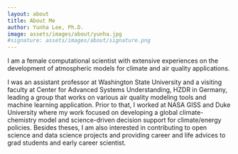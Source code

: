 ```yaml
---
layout: about
title: About Me
author: Yunha Lee, Ph.D.
image: assets/images/about/yunha.jpg
#signature: assets/images/about/signature.png
---
```


 I am a female computational scientist with extensive experiences on the development of atmospheric models for climate and air quality applications. 
 
 I was an assistant professor at Washington State University and a visiting faculty at Center for Advanced Systems Understanding, HZDR in Germany, leading a group that works on various air quality modeling tools and machine learning application. Prior to that, I worked at NASA GISS and Duke University where my work focused on developing a global climate-chemistry model and science-driven decision support for climate/energy policies. Besides theses, I am also interested in contributing to open science and data science projects and providing career and life advices to grad students and early career scientist.